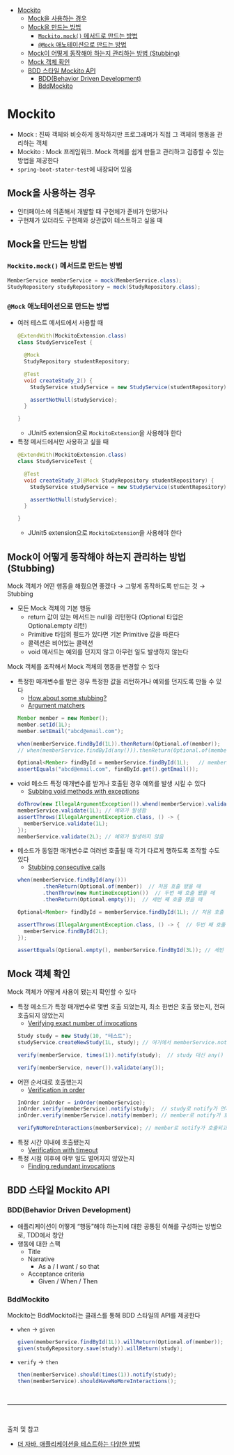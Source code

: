 - [Mockito](#mockito)
  - [Mock을 사용하는 경우](#mock을-사용하는-경우)
  - [Mock을 만드는 방법](#mock을-만드는-방법)
    - [`Mockito.mock()` 메서드로 만드는 방법](#mockitomock-메서드로-만드는-방법)
    - [`@Mock` 애노테이션으로 만드는 방법](#mock-애노테이션으로-만드는-방법)
  - [Mock이 어떻게 동작해야 하는지 관리하는 방법 (Stubbing)](#mock이-어떻게-동작해야-하는지-관리하는-방법-stubbing)
  - [Mock 객체 확인](#mock-객체-확인)
  - [BDD 스타일 Mockito API](#bdd-스타일-mockito-api)
    - [BDD(Behavior Driven Development)](#bddbehavior-driven-development)
    - [BddMockito](#bddmockito)

# Mockito
- Mock : 진짜 객체와 비슷하게 동작하지만 프로그래머가 직접 그 객체의 행동을 관리하는 객체
- Mockito : Mock 프레임워크. Mock 객체를 쉽게 만들고 관리하고 검증할 수 있는 방법을 제공한다
- `spring-boot-stater-test`에 내장되어 있음

## Mock을 사용하는 경우
- 인터페이스에 의존해서 개발할 때 구현체가 준비가 안됐거나
- 구현체가 있더라도 구현체와 상관없이 테스트하고 싶을 때

## Mock을 만드는 방법

### `Mockito.mock()` 메서드로 만드는 방법
```java
MemberService memberService = mock(MemberService.class);
StudyRepository studyRepository = mock(StudyRepository.class);
```

### `@Mock` 애노테이션으로 만드는 방법
- 여러 테스트 메서드에서 사용할 때
  ```java
  @ExtendWith(MockitoExtension.class)
  class StudyServiceTest {

    @Mock
    StudyRepository studentRepository;

    @Test
    void createStudy_2() {
      StudyService studyService = new StudyService(studentRepository);

      assertNotNull(studyService);
    }

  }
  ```
  - JUnit5 extension으로 `MockitoExtension`을 사용해야 한다
- 특정 메서드에서만 사용하고 싶을 때
  ```java
  @ExtendWith(MockitoExtension.class)
  class StudyServiceTest {

    @Test
    void createStudy_3(@Mock StudyRepository studentRepository) {
      StudyService studyService = new StudyService(studentRepository);

      assertNotNull(studyService);
    }

  }
  ```
  - JUnit5 extension으로 `MockitoExtension`을 사용해야 한다

## Mock이 어떻게 동작해야 하는지 관리하는 방법 (Stubbing)
Mock 객체가 어떤 행동을 해줬으면 좋겠다 → 그렇게 동작하도록 만드는 것 → Stubbing

- 모든 Mock 객체의 기본 행동
  - return 값이 있는 메서드는 null을 리턴한다 (Optional 타입은 Optional.empty 리턴)
  - Primitive 타입의 필드가 있다면 기본 Primitive 값을 따른다
  - 콜렉션은 비어있는 콜렉션
  - void 메서드는 예외를 던지지 않고 아무런 일도 발생하지 않는다

Mock 객체를 조작해서 Mock 객체의 행동을 변경할 수 있다
- 특정한 매개변수를 받은 경우 특정한 값을 리턴하거나 예외를 던지도록 만들 수 있다
  - [How about some stubbing?](https://javadoc.io/doc/org.mockito/mockito-core/latest/org/mockito/Mockito.html#2)
  - [Argument matchers](https://javadoc.io/doc/org.mockito/mockito-core/latest/org/mockito/Mockito.html#3)
  ```java
  Member member = new Member();
  member.setId(1L);
  member.setEmail("abcd@email.com");

  when(memberService.findById(1L)).thenReturn(Optional.of(member));   // stubbing
  // when(memberService.findById(any())).thenReturn(Optional.of(member));   // any() 이런 것도 가능

  Optional<Member> findById = memberService.findById(1L);   // memberService.findById()가 1L로 호출되었기 때문에 위 stubbing에 의해 member가 리턴됨
  assertEquals("abcd@email.com", findById.get().getEmail());

  ```
- void 메소드 특정 매개변수를 받거나 호출된 경우 예외를 발생 시킬 수 있다
  - [Subbing void methods with exceptions](https://javadoc.io/doc/org.mockito/mockito-core/latest/org/mockito/Mockito.html#5)
  ```java
  doThrow(new IllegalArgumentException()).whend(memberService).validate(1L);  // validate -> MemberService의 메서드임
  memberService.validate(1L); // 예외가 발생함
  assertThrows(IllegalArgumentException.class, () -> {
    memberService.validate(1L);
  });
  memberService.validate(2L); // 예외가 발생하지 않음
  ```
- 메소드가 동일한 매개변수로 여러번 호출될 때 각기 다르게 행하도록 조작할 수도 있다
  - [Stubbing consecutive calls](https://javadoc.io/doc/org.mockito/mockito-core/latest/org/mockito/Mockito.html#10)
  ```java
  when(memberService.findById(any()))
          .thenReturn(Optional.of(member))  // 처음 호출 됐을 때
          .thenThrow(new RuntimeException())  // 두번 째 호출 됐을 떼
          .thenReturn(Optional.empty());  // 세번 째 호출 됐을 때

  Optional<Member> findById = memberService.findById(1L); // 처음 호출 됐을 때 member가 리턴

  assertThrows(IllegalArgumentException.class, () -> {  // 두번 째 호출 됐을 떼 예외가 리턴
    memberService.findById(2L);
  });

  assertEquals(Optional.empty(), memberService.findById(3L)); // 세번 째 호출 됐을 때 empty가 리턴

  ```


## Mock 객체 확인
Mock 객체가 어떻게 사용이 됐는지 확인할 수 있다
- 특정 메소드가 특정 매개변수로 몇번 호출 되었는지, 최소 한번은 호출 됐는지, 전혀 호출되지 않았는지
  - [Verifying exact number of invocations](https://javadoc.io/doc/org.mockito/mockito-core/latest/org/mockito/Mockito.html#exact_verification)
  ```java
  Study study = new Study(10, "테스트");
  studyService.createNewStudy(1L, study); // 여기에서 memberService.notify()를 호출

  verify(memberService, times(1)).notify(study);  // study 대신 any() 이런 것도 가능 

  verify(memberService, never()).validate(any());
  ```
- 어떤 순서대로 호출했는지
  - [Verification in order](https://javadoc.io/doc/org.mockito/mockito-core/latest/org/mockito/Mockito.html#in_order_verification)
  ```java
  InOrder inOrder = inOrder(memberService);
  inOrder.verify(memberService).notify(study);  // study로 notify가 먼저 호출되고
  inOrder.verify(memberService).notify(member); // member로 notify가 호출되는지

  verifyNoMoreInteractions(memberService); // member로 notify가 호출되고 더 이상 아무 액션도 일어나지 않아야 한다
  ```
- 특정 시간 이내에 호출됐는지
  - [Verification with timeout](https://javadoc.io/doc/org.mockito/mockito-core/latest/org/mockito/Mockito.html#verification_timeout)
- 특정 시점 이후에 아무 일도 벌어지지 않았는지
  - [Finding redundant invocations](https://javadoc.io/doc/org.mockito/mockito-core/latest/org/mockito/Mockito.html#finding_redundant_invocations)

## BDD 스타일 Mockito API

### BDD(Behavior Driven Development)
- 애플리케이션이 어떻게 “행동”해야 하는지에 대한 공통된 이해를 구성하는 방법으로, TDD에서 창안
- 행동에 대한 스팩
  - Title
  - Narrative
    - As a / I want / so that
  - Acceptance criteria
    - Given / When / Then

### BddMockito
Mockito는 BddMockito라는 클래스를 통해 BDD 스타일의 API를 제공한다

- `when` → `given`
  ```java
  given(memberService.findById(1L)).willReturn(Optional.of(member));
  given(studyRepository.save(study)).willReturn(study);
  ```
- `verify` → `then`
  ```java
  then(memberService).should(times(1)).notify(study);
  then(memberService).shouldHaveNoMoreInteractions();
  ```

<br/>

---

<br/>

출처 및 참고
- [더 자바, 애플리케이션을 테스트하는 다양한 방법](https://www.inflearn.com/course/the-java-application-test/dashboard)